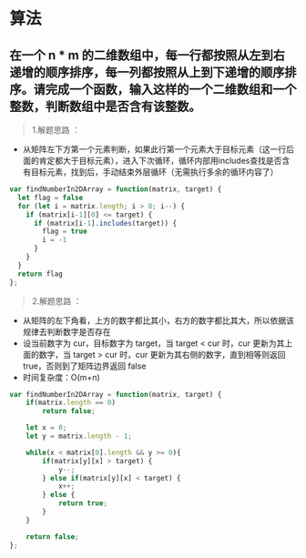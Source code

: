 # 算法

## 在一个 n * m 的二维数组中，每一行都按照从左到右递增的顺序排序，每一列都按照从上到下递增的顺序排序。请完成一个函数，输入这样的一个二维数组和一个整数，判断数组中是否含有该整数。
> 1.解题思路 ：
- 从矩阵左下方第一个元素判断，如果此行第一个元素大于目标元素（这一行后面的肯定都大于目标元素），进入下次循环，循环内部用includes查找是否含有目标元素，找到后，手动结束外层循环（无需执行多余的循环内容了）

````js
var findNumberIn2DArray = function(matrix, target) {
  let flag = false
  for (let i = matrix.length; i > 0; i--) {
    if (matrix[i-1][0] <= target) {
      if (matrix[i-1].includes(target)) {
        flag = true
        i = -1
      }
    }
  }
  return flag
};
````
> 2.解题思路 ：
- 从矩阵的左下角看，上方的数字都比其小，右方的数字都比其大，所以依据该规律去判断数字是否存在
- 设当前数字为 cur，目标数字为 target，当 target < cur 时，cur 更新为其上面的数字，当 target > cur 时，cur 更新为其右侧的数字，直到相等则返回 true，否则到了矩阵边界返回 false
- 时间复杂度：O(m+n)

````js
var findNumberIn2DArray = function(matrix, target) {
    if(matrix.length == 0)
        return false;

    let x = 0;
    let y = matrix.length - 1;

    while(x < matrix[0].length && y >= 0){
        if(matrix[y][x] > target) {
            y--;
        } else if(matrix[y][x] < target) {
            x++;
        } else {
            return true;
        }
    }

    return false;
};
````
